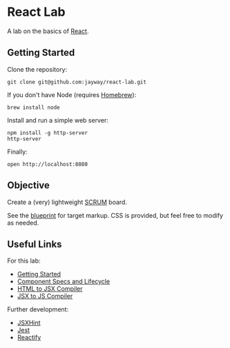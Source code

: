 # React Lab

A lab on the basics of [React](http://facebook.github.io/react/).

## Getting Started

Clone the repository:

    git clone git@github.com:jayway/react-lab.git

If you don't have Node (requires [Homebrew](http://brew.sh)):

    brew install node

Install and run a simple web server:

    npm install -g http-server
    http-server

Finally:

    open http://localhost:8080

## Objective

Create a (very) lightweight [SCRUM](http://en.wikipedia.org/wiki/Scrum_(software_development)) board.

See the [blueprint](https://github.com/jayway/react-lab/blob/master/blueprint.html) for target markup. CSS is provided, but feel free to modify as needed.

## Useful Links

For this lab:

* [Getting Started](http://facebook.github.io/react/docs/getting-started.html)
* [Component Specs and Lifecycle](http://facebook.github.io/react/docs/component-specs.html)
* [HTML to JSX Compiler](http://facebook.github.io/react/html-jsx.html)
* [JSX to JS Compiler](http://facebook.github.io/react/jsx-compiler.html)

Further development:

* [JSXHint](https://github.com/STRML/JSXHint/)
* [Jest](https://facebook.github.io/jest/)
* [Reactify](https://www.npmjs.org/package/reactify)
